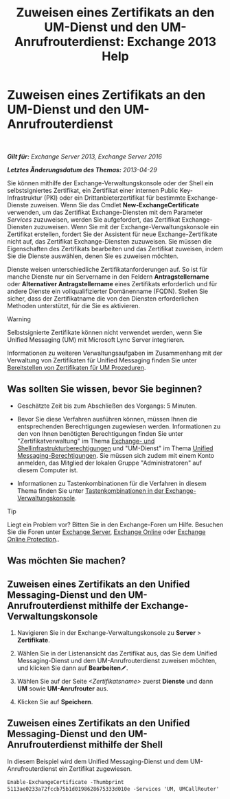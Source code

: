 ﻿---
title: 'Zuweisen eines Zertifikats an den UM-Dienst und den UM-Anrufrouterdienst: Exchange 2013 Help'
TOCTitle: Zuweisen eines Zertifikats an den UM-Dienst und den UM-Anrufrouterdienst
ms:assetid: 8a900e5f-9779-4213-92d7-ec157b15fbc5
ms:mtpsurl: https://technet.microsoft.com/de-de/library/Dn205140(v=EXCHG.150)
ms:contentKeyID: 54652697
ms.date: 04/24/2018
mtps_version: v=EXCHG.150
ms.translationtype: HT
---

# Zuweisen eines Zertifikats an den UM-Dienst und den UM-Anrufrouterdienst

 

_**Gilt für:** Exchange Server 2013, Exchange Server 2016_

_**Letztes Änderungsdatum des Themas:** 2013-04-29_

Sie können mithilfe der Exchange-Verwaltungskonsole oder der Shell ein selbstsigniertes Zertifikat, ein Zertifikat einer internen Public Key-Infrastruktur (PKI) oder ein Drittanbieterzertifikat für bestimmte Exchange-Dienste zuweisen. Wenn Sie das Cmdlet **New-ExchangeCertificate** verwenden, um das Zertifikat Exchange-Diensten mit dem Parameter *Services* zuzuweisen, werden Sie aufgefordert, das Zertifikat Exchange-Diensten zuzuweisen. Wenn Sie mit der Exchange-Verwaltungskonsole ein Zertifikat erstellen, fordert Sie der Assistent für neue Exchange-Zertifikate nicht auf, das Zertifikat Exchange-Diensten zuzuweisen. Sie müssen die Eigenschaften des Zertifikats bearbeiten und das Zertifikat zuweisen, indem Sie die Dienste auswählen, denen Sie es zuweisen möchten.

Dienste weisen unterschiedliche Zertifikatanforderungen auf. So ist für manche Dienste nur ein Servername in den Feldern **Antragstellername** oder **Alternativer Antragstellername** eines Zertifikats erforderlich und für andere Dienste ein vollqualifizierter Domänenname (FQDN). Stellen Sie sicher, dass der Zertifikatname die von den Diensten erforderlichen Methoden unterstützt, für die Sie es aktivieren.


> [!WARNING]
> Selbstsignierte Zertifikate können nicht verwendet werden, wenn Sie Unified Messaging (UM) mit Microsoft Lync Server integrieren.



Informationen zu weiteren Verwaltungsaufgaben im Zusammenhang mit der Verwaltung von Zertifikaten für Unified Messaging finden Sie unter [Bereitstellen von Zertifikaten für UM Prozeduren](deploying-certificates-for-um-procedures-exchange-2013-help.md).

## Was sollten Sie wissen, bevor Sie beginnen?

  - Geschätzte Zeit bis zum Abschließen des Vorgangs: 5 Minuten.

  - Bevor Sie diese Verfahren ausführen können, müssen Ihnen die entsprechenden Berechtigungen zugewiesen werden. Informationen zu den von Ihnen benötigten Berechtigungen finden Sie unter "Zertifikatverwaltung" im Thema [Exchange- und Shellinfrastrukturberechtigungen](exchange-and-shell-infrastructure-permissions-exchange-2013-help.md) und "UM-Dienst" im Thema [Unified Messaging-Berechtigungen](unified-messaging-permissions-exchange-2013-help.md). Sie müssen sich zudem mit einem Konto anmelden, das Mitglied der lokalen Gruppe "Administratoren" auf diesem Computer ist.

  - Informationen zu Tastenkombinationen für die Verfahren in diesem Thema finden Sie unter [Tastenkombinationen in der Exchange-Verwaltungskonsole](keyboard-shortcuts-in-the-exchange-admin-center-exchange-online-protection-help.md).


> [!TIP]
> Liegt ein Problem vor? Bitten Sie in den Exchange-Foren um Hilfe. Besuchen Sie die Foren unter <A href="https://go.microsoft.com/fwlink/p/?linkid=60612">Exchange Server</A>, <A href="https://go.microsoft.com/fwlink/p/?linkid=267542">Exchange Online</A> oder <A href="https://go.microsoft.com/fwlink/p/?linkid=285351">Exchange Online Protection</A>..



## Was möchten Sie machen?

## Zuweisen eines Zertifikats an den Unified Messaging-Dienst und den UM-Anrufrouterdienst mithilfe der Exchange-Verwaltungskonsole

1.  Navigieren Sie in der Exchange-Verwaltungskonsole zu **Server** \> **Zertifikate**.

2.  Wählen Sie in der Listenansicht das Zertifikat aus, das Sie dem Unified Messaging-Dienst und dem UM-Anrufrouterdienst zuweisen möchten, und klicken Sie dann auf **Bearbeiten**![Bearbeitungssymbol](images/Bb124582.6f53ccb2-1f13-4c02-bea0-30690e6ea71d(EXCHG.150).gif "Bearbeitungssymbol").

3.  Wählen Sie auf der Seite *\<Zertifikatsname\>* zuerst **Dienste** und dann **UM** sowie **UM-Anrufrouter** aus.

4.  Klicken Sie auf **Speichern**.

## Zuweisen eines Zertifikats an den Unified Messaging-Dienst und den UM-Anrufrouterdienst mithilfe der Shell

In diesem Beispiel wird dem Unified Messaging-Dienst und dem UM-Anrufrouterdienst ein Zertifikat zugewiesen.

    Enable-ExchangeCertificate -Thumbprint 5113ae0233a72fccb75b1d0198628675333d010e -Services 'UM, UMCallRouter'

